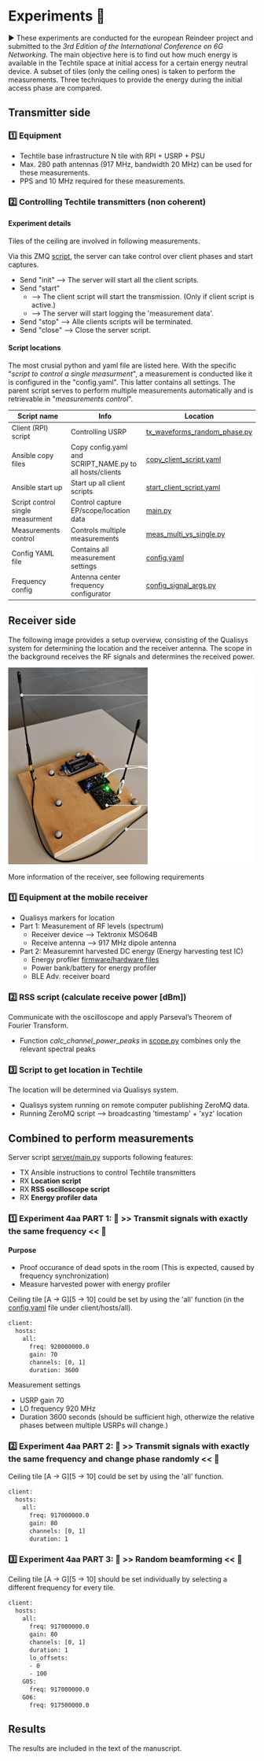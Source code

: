 # Experiments 🧪

▶️ These experiments are conducted for the european Reindeer project and submitted to the *3rd Edition of the International Conference on 6G Networking*. The main objective here is to find out how much energy is available in the Techtile space at initial access for a certain energy neutral device. A subset of tiles (only the ceiling ones) is taken to perform the measurements. Three techniques to provide the energy during the initial access phase are compared.

## Transmitter side

### 1️⃣ Equipment
- Techtile base infrastructure N tile with RPI + USRP + PSU
- Max. 280 path antennas (917 MHz, bandwidth 20 MHz) can be used for these measurements.
- PPS and 10 MHz required for these measurements.

### 2️⃣ Controlling Techtile transmitters (non coherent)

#### Experiment details

Tiles of the ceiling are involved in following measurements.

Via this ZMQ [script](https://github.com/techtile-by-dramco/ansible/blob/main/src/server/random_phases_ZMQ.py), the server can take control over client phases and start captures.
- Send "init" --> The server will start all the client scripts.
- Send "start"
  - --> The client script will start the transmission. (Only if client script is active.)
  - --> The server will start logging the 'measurement data'.
- Send "stop" --> Alle clients scripts will be terminated.
- Send "close" --> Close the server script.

#### Script locations

The most crusial python and yaml file are listed here. With the specific "*script to control a single measurment*", a measurement is conducted like it is configured in the "config.yaml". This latter contains all settings. The parent script serves to perform multiple measurements automatically and is retrievable in "*measurements control*".  

| Script name | Info | Location |
|-|-|-|
| Client (RPI) script | Controlling USRP | [tx_waveforms_random_phase.py](https://github.com/techtile-by-dramco/wpt-signals-for-initial-access/tree/main/client/tx_waveforms_random_phase.py) |
| Ansible copy files | Copy config.yaml and SCRIPT_NAME.py to all hosts/clients | [copy_client_script.yaml](https://github.com/techtile-by-dramco/ansible/blob/main/experiments/copy_client_script.yaml) |
| Ansible start up | Start up all client scripts | [start_client_script.yaml](https://github.com/techtile-by-dramco/ansible/blob/main/experiments/start_client_script.yaml) |
| Script control single measurment | Control capture EP/scope/location data | [main.py](https://github.com/techtile-by-dramco/wpt-signals-for-initial-access/blob/main/server/main.py) |
| Measurements control | Controls multiple measurements | [meas_multi_vs_single.py](https://github.com/techtile-by-dramco/wpt-signals-for-initial-access/blob/main/meas/meas_multi_vs_single.py) |
| Config YAML file | Contains all measurement settings | [config.yaml](https://github.com/techtile-by-dramco/wpt-signals-for-initial-access/blob/main/config.yaml) |
| Frequency config | Antenna center frequency configurator | [config_signal_args.py](https://github.com/techtile-by-dramco/wpt-signals-for-initial-access/blob/main/meas/config_signal_args.py) |

<!--
❗❗ Change name of the scripts

Start transmitters
```
ansible-playbook -i inventory/hosts.yaml start_waveform.yaml -e "tiles=walls" -e "gain=100"
```
Stop transmitters
```
ansible-playbook -i inventory/hosts.yaml kill-transmitter.yaml -e tiles=walls"
```
-->

## Receiver side

The following image provides a setup overview, consisting of the Qualisys system for determining the location and the receiver antenna. The scope in the background receives the RF signals and determines the received power.

<img src="https://github.com/techtile-by-dramco/wpt-signals-for-initial-access/blob/main/energy-profiler-white.png" height="400" />

More information of the receiver, see following requirements

### 1️⃣ Equipment at the mobile receiver
- Qualisys markers for location
- Part 1: Measurement of RF levels (spectrum)
  - Receiver device --> Tektronix MSO64B
  - Receive antenna --> 917 MHz dipole antenna
- Part 2: Measuremnt harvested DC energy (Energy harvesting test IC)
  - Energy profiler [firmware/hardware files](https://github.com/techtile-by-dramco/END-design/tree/main/00-END-EF-Profiler)
  - Power bank/battery for energy profiler
  - BLE Adv. receiver board 

### 2️⃣ RSS script (calculate receive power [dBm])

Communicate with the oscilloscope and apply Parseval’s Theorem of Fourier Transform.
- Function *calc_channel_power_peaks* in [scope.py](https://github.com/techtile-by-dramco/wpt-signals-for-initial-access/blob/main/server/scope/scope.py) combines only the relevant spectral peaks

### 3️⃣ Script to get location in Techtile
The location will be determined via Qualisys system. 
- Qualisys system running on remote computer publishing ZeroMQ data.
- Running ZeroMQ script --> broadcasting 'timestamp' + 'xyz' location

## Combined to perform measurements

Server script [server/main.py](https://github.com/techtile-by-dramco/wpt-signals-for-initial-access/tree/main/server/main.py) supports following features:
- TX Ansible instructions to control Techtile transmitters
- RX **Location script**
- RX **RSS oscilloscope script**
- RX **Energy profiler data**


### 1️⃣ Experiment 4aa PART 1: 🧪 >> Transmit signals with exactly the same frequency << 🧪

#### Purpose
- Proof occurance of dead spots in the room (This is expected, caused by frequency synchronization)
- Measure harvested power with energy profiler

Ceiling tile [A -> G][5 -> 10] could be set by using the 'all' function (in the [config.yaml](https://github.com/techtile-by-dramco/wpt-signals-for-initial-access/blob/config.yaml) file under client/hosts/all).
```
client:
  hosts:
    all:
      freq: 920000000.0
      gain: 70
      channels: [0, 1]
      duration: 3600
```
Measurement settings
- USRP gain 70
- LO frequency 920 MHz
- Duration 3600 seconds (should be sufficient high, otherwize the relative phases between multiple USRPs will change.)

### 2️⃣ Experiment 4aa PART 2: 🧪 >> Transmit signals with exactly the same frequency and change phase randomly << 🧪

Ceiling tile [A -> G][5 -> 10] could be set by using the 'all' function.
```
client:
  hosts:
    all:
      freq: 917000000.0
      gain: 80
      channels: [0, 1]
      duration: 1
```

### 3️⃣ Experiment 4aa PART 3: 🧪 >> Random beamforming << 🧪

Ceiling tile [A -> G][5 -> 10] should be set individually by selecting a different frequency for every tile.
```
client:
  hosts:
    all:
      freq: 917000000.0
      gain: 80
      channels: [0, 1]
      duration: 1
      lo_offsets:
      - 0
      - 100
    G05:
      freq: 917000000.0
    G06:
      freq: 917500000.0
```

## Results

The results are included in the text of the manuscript.

